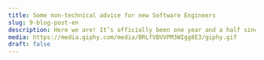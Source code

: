 ```yaml
---
title: Some non-technical advice for new Software Engineers
slug: 9-blog-post-en
description: Here we are! It’s officially been one year and a half since I joined Partoo, and I can’t believe how much I’ve learned within this time of full-stack programming. On my first day, I was both afraid and excited about all the new stuff I would have to deal with. Because, actually, there’s a lot to learn a new product, maybe a different technical stack and architecture, standards, libraries, people, workflow… and this can easily become overwhelming.
media: https://media.giphy.com/media/BRLfVBVVPM3WIgg8E3/giphy.gif
draft: false
---
```

